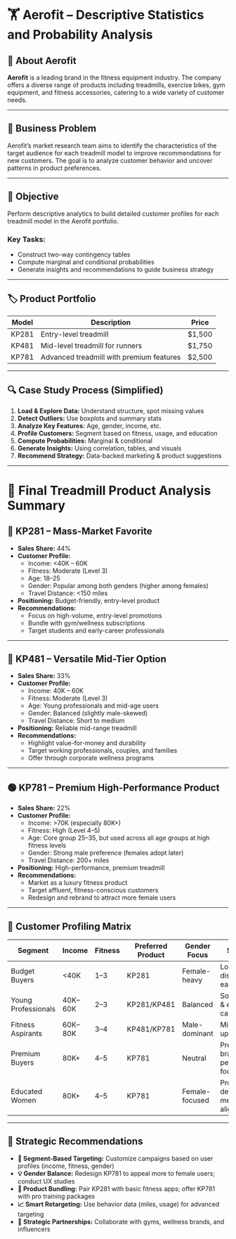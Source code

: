 # 🏋️ Aerofit – Descriptive Statistics and Probability Analysis

## 📌 About Aerofit
**Aerofit** is a leading brand in the fitness equipment industry. The company offers a diverse range of products including treadmills, exercise bikes, gym equipment, and fitness accessories, catering to a wide variety of customer needs.

---

## 💼 Business Problem
Aerofit’s market research team aims to identify the characteristics of the target audience for each treadmill model to improve recommendations for new customers. The goal is to analyze customer behavior and uncover patterns in product preferences.

---

## 🎯 Objective
Perform descriptive analytics to build detailed customer profiles for each treadmill model in the Aerofit portfolio.

### Key Tasks:
- Construct two-way contingency tables  
- Compute marginal and conditional probabilities  
- Generate insights and recommendations to guide business strategy  

---

## 🏷️ Product Portfolio

| Model | Description                          | Price   |
|-------|--------------------------------------|---------|
| KP281 | Entry-level treadmill                | $1,500  |
| KP481 | Mid-level treadmill for runners      | $1,750  |
| KP781 | Advanced treadmill with premium features | $2,500  |

---

## 🔍 Case Study Process (Simplified)

1. **Load & Explore Data:** Understand structure, spot missing values  
2. **Detect Outliers:** Use boxplots and summary stats  
3. **Analyze Key Features:** Age, gender, income, etc.  
4. **Profile Customers:** Segment based on fitness, usage, and education  
5. **Compute Probabilities:** Marginal & conditional  
6. **Generate Insights:** Using correlation, tables, and visuals  
7. **Recommend Strategy:** Data-backed marketing & product suggestions  

---

# 🧾 Final Treadmill Product Analysis Summary

## 🔴 KP281 – Mass-Market Favorite
- **Sales Share:** 44%  
- **Customer Profile:**
  - Income: <40K – 60K  
  - Fitness: Moderate (Level 3)  
  - Age: 18–25  
  - Gender: Popular among both genders (higher among females)  
  - Travel Distance: <150 miles  
- **Positioning:** Budget-friendly, entry-level product  
- **Recommendations:**
  - Focus on high-volume, entry-level promotions  
  - Bundle with gym/wellness subscriptions  
  - Target students and early-career professionals  

---

## 🔵 KP481 – Versatile Mid-Tier Option
- **Sales Share:** 33%  
- **Customer Profile:**
  - Income: 40K – 60K  
  - Fitness: Moderate (Level 3)  
  - Age: Young professionals and mid-age users  
  - Gender: Balanced (slightly male-skewed)  
  - Travel Distance: Short to medium  
- **Positioning:** Reliable mid-range treadmill  
- **Recommendations:**
  - Highlight value-for-money and durability  
  - Target working professionals, couples, and families  
  - Offer through corporate wellness programs  

---

## 🟢 KP781 – Premium High-Performance Product
- **Sales Share:** 22%  
- **Customer Profile:**
  - Income: >70K (especially 80K+)  
  - Fitness: High (Level 4–5)  
  - Age: Core group 25–35, but used across all age groups at high fitness levels  
  - Gender: Strong male preference (females adopt later)  
  - Travel Distance: 200+ miles  
- **Positioning:** High-performance, premium treadmill  
- **Recommendations:**
  - Market as a luxury fitness product  
  - Target affluent, fitness-conscious customers  
  - Redesign and rebrand to attract more female users  

---

## 🎯 Customer Profiling Matrix

| Segment             | Income   | Fitness | Preferred Product | Gender Focus  | Strategy                             |
|---------------------|----------|---------|-------------------|---------------|--------------------------------------|
| Budget Buyers        | <40K     | 1–3     | KP281             | Female-heavy  | Local deals, discounts, easy finance |
| Young Professionals  | 40K–60K  | 2–3     | KP281/KP481       | Balanced      | Social media & email campaigns       |
| Fitness Aspirants    | 60K–80K  | 3–4     | KP481/KP781       | Male-dominant | Mid-tier upsell offers               |
| Premium Buyers       | 80K+     | 4–5     | KP781             | Neutral       | Premium branding & performance focus |
| Educated Women       | 80K+     | 4–5     | KP781             | Female-focused| Product design & messaging alignment |

---

## 🧠 Strategic Recommendations

- **🎯 Segment-Based Targeting:** Customize campaigns based on user profiles (income, fitness, gender)  
- **💡 Gender Balance:** Redesign KP781 to appeal more to female users; conduct UX studies  
- **🔗 Product Bundling:** Pair KP281 with basic fitness apps; offer KP781 with pro training packages  
- **📈 Smart Retargeting:** Use behavior data (miles, usage) for advanced targeting  
- **🤝 Strategic Partnerships:** Collaborate with gyms, wellness brands, and influencers  
